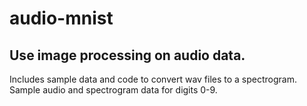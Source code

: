 # audio-mnist

## Use image processing on audio data.

Includes sample data and code to convert wav files to a spectrogram. Sample audio and spectrogram data for digits 0-9.
